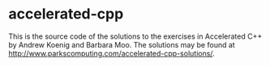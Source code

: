 # accelerated-cpp

This is the source code of the solutions to the exercises in Accelerated C++ by Andrew Koenig and Barbara Moo. The solutions may be found 
at http://www.parkscomputing.com/accelerated-cpp-solutions/.